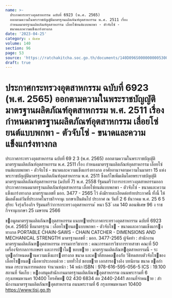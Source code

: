 ```yaml
---
name: >-
  ประกาศกระทรวงอุตสาหกรรม ฉบับที่ 6923 (พ.ศ. 2565)
  ออกตามความในพระราชบัญญัติมาตรฐานผลิตภัณฑ์อุตสาหกรรม พ.ศ. 2511 เรื่อง
  กำหนดมาตรฐานผลิตภัณฑ์อุตสาหกรรม เลื่อยโซ่ยนต์แบบพกพา - ตัวจับโซ่ -
  ขนาดและความแข็งแกร่งทางกล
date: '2023-04-25'
category: ง พิเศษ
volume: 140
section: 96
page: 53
source: 'https://ratchakitcha.soc.go.th/documents/140D096S0000000005300.pdf'
draft: true
---
```


# ประกาศกระทรวงอุตสาหกรรม ฉบับที่ 6923 (พ.ศ. 2565) ออกตามความในพระราชบัญญัติมาตรฐานผลิตภัณฑ์อุตสาหกรรม พ.ศ. 2511 เรื่อง กำหนดมาตรฐานผลิตภัณฑ์อุตสาหกรรม เลื่อยโซ่ยนต์แบบพกพา - ตัวจับโซ่ - ขนาดและความแข็งแกร่งทางกล

ประกาศกระทรวงอุตสาหกรรม ฉบับที่ 69 2 3 (พ.ศ. 2565) ออกตามความในพระราชบัญญัติมาตรฐานผลิตภัณฑ์อุตสาหกรรม พ.ศ. 2511 เรื่อง กำหนดมาตรฐานผลิตภัณฑ์อุตสาหกรรม เลื่อยโซ่ยนต์แบบพกพา - ตัวจับโซ่ - ขนาดและความแข็งแกร่งทางกล อาศัยอานาจตามความในมาตรา 15 แห่งพระราชบัญญัติมาตรฐานผลิตภัณฑ์อุตสาหกรรม พ.ศ. 2511 ซึ่งแก้ไขเพิ่มเติมโดยพระราชบัญญัติมาตรฐานผลิตภัณฑ์อุตสาหกรรม (ฉบับที่ 7) พ.ศ. 2558 รัฐมนตรีว่าการกระทรวงอุตสาหกรรมออกประกาศกาหนดมาตรฐานผลิตภัณฑ์อุตสาหกรรม เลื่อยโซ่ยนต์แบบพกพา - ตัวจับโซ่ - ขนาดและความแข็งแกร่งทางกล มาตรฐานเลขที่ มอก. 3477 - 2565 ไว้ ดังมีรายละเอียดต่อท้ายประกาศนี้ ทั้งนี้ ให้มีผลตั้งแต่วันที่ประกาศในราชกิจจานุเ บกษาเป็นต้นไป ประกาศ ณ วันที่ 2 6 ธันวาคม พ.ศ. 25 6 5 สุริยะ จึงรุ่งเรืองกิจ รัฐมนตรีว่าการกระทรวงอุตสาหกรรม ้ หนา 53 ่ เลม 140 ตอนพิเศษ 96 ง ราชกิจจานุเบกษา 25 เมษายน 2566

ขอมูลมาตรฐานผลิตภัณฑอุตสาหกรรม แนบทายประกาศกระทรวงอุตสาหกรรม ฉบับที่ 6923 (พ.ศ. 2565) ชื่อมาตรฐาน : เลื่อยโซยนตแบบพกพา - ตัวจับโซ - ขนาดและความแข็งแกรงทางกล PORTABLE CHAIN-SAWS - CHAIN CATCHER - DIMENSIONS AND MECHANICAL STRENGTH มาตรฐานเลขที่ : มอก. 3477-2565 ผู้จัดทํา : สํานักงานมาตรฐานผลิตภัณฑอุตสาหกรรม กรรมการวิชาการ : คณะกรรมการวิชาการรายสาขา คณะที่ 50 เครื่องจักรกลการเกษตร และการปาไม ขอบขาย : มาตรฐานผลิตภัณฑอุตสาหกรรมนี้ - ระบุขอกําหนดดานความแข็งแกรงทางกล ขนาด และคาที่สอดคลองกับ วิธีทดสอบตัวจับโซของเลื่อยโซยนต เนื้อหาประกอบด้วย : บททั่วไป ขอบขาย เอกสารอางอิง บทนิยาม ขนาด ขอกําหนด กระบวนการทดสอบ จํานวนหน้า : 14 หน้า ISBN : 978-616-595-056-5 ICS : 19.100 สถานที่ จัดเก็บ : หองสมุดสํานักงานมาตรฐานผลิตภัณฑอุตสาหกรรม ถนนพระรามที่ 6 กรุงเทพมหานคร 10400 โทรศัพท 02 430 6834 ต่อ 2440-2441 สถานที่จําหนาย : สํานักงานมาตรฐานผลิตภัณฑอุตสาหกรรม ถนนพระรามที่ 6 กรุงเทพมหานคร 10400 https://www.tisi.go.th
